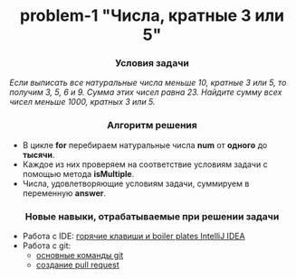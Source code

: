<div id="header" align="center">
    <h1>problem-1 "Числа, кратные 3 или 5"</h1>
</div>

<div id="header" align="center">
    <h3>Условия задачи</h3>
</div>

*Если выписать все натуральные числа меньше 10, кратные 3 или 5, то получим 3, 5, 6 и 9. Сумма этих чисел равна 23.
Найдите сумму всех чисел меньше 1000, кратных 3 или 5.*

<div id="header" align="center">
    <h3>Алгоритм решения</h3>
</div>

* В цикле **for** перебираем натуральные числа **num** от **одного** до **тысячи**.
* Каждое из них проверяем на соответствие условиям задачи с помощью метода **isMultiple**.
* Числа, удовлетворяющие условиям задачи, суммируем в переменную **answer**.

<div id="header" align="center">
    <h3>Новые навыки, отрабатываемые при решении задачи</h3>
</div>

* Работа с
  IDE: [горячие клавиши и boiler plates IntelliJ IDEA](../doc-files/problem-1/intellij-idea-hot-keys-and-boilerplates.md)
* Работа с git:
    * [основные команды git](../doc-files/problem-1/git-commands.md)
    * [создание pull request](../doc-files/problem-1/pull-request-example.md)


